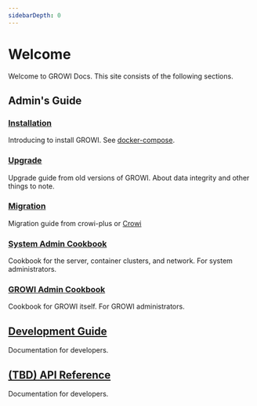 ```yaml
---
sidebarDepth: 0
---
```


# Welcome

Welcome to GROWI Docs.
This site consists of the following sections.

## Admin's Guide

### [Installation](getting-started/docker-compose.md)

Introducing to install GROWI.
See [docker-compose](getting-started/docker-compose.md).

### [Upgrade](upgrading/42x.md)

Upgrade guide from old versions of GROWI.
About data integrity and other things to note.

### [Migration](migration-guide/from-crowi-plus-onpremise.md)

Migration guide from crowi-plus or [Crowi](http://site.crowi.wiki/)

### [System Admin Cookbook](admin-cookbook/launch-with-systemd.md)

Cookbook for the server, container clusters, and network. For system administrators.

### [GROWI Admin Cookbook](management-cookbook/line-breaks.md)

Cookbook for GROWI itself. For GROWI administrators.

## [Development Guide](/en/dev/)

Documentation for developers.

## [(TBD) API Reference](/en/api/)

Documentation for developers.
